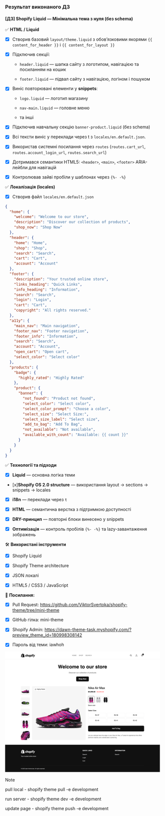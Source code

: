 ### Результат виконаного ДЗ

#### [ДЗ] Shopify Liquid — Мінімальна тема з нуля (без schema)

✅ **HTML / Liquid**

- [x] Створив базовий `layout/theme.liquid` з обов’язковими якорями
      `{{ content_for_header }}` і `{{ content_for_layout }}`

- [x] Підключив секції:

  - `header.liquid` — шапка сайту з логотипом, навігацією та посиланням на кошик

  - `footer.liquid` — підвал сайту з навігацією, логіном і пошуком

- [x] Виніс повторювані елементи у **snippets**:

  - `logo.liquid` — логотип магазину

  - `nav-main.liquid` — головне меню

  - та інші

- [x] Підключив навчальну секцію `banner-product.liquid` (без schema)

- [x] Всі тексти виніс у переклади через t з `locales/en.default.json`.

- [x] Використав системні посилання через `routes` (`routes.cart_url`,
      `routes.account_login_url`, `routes.search_url`)

- [x] Дотримався семантики HTML5: `<header>`, `<main>`, `<footer>` ARIA-лейбли
      для навігацій

- [x] Контролював зайві пробіли у шаблонах через `{%- -%}`

✅ **Локалізація (locales)**

- [x] Створив файл `locales/en.default.json`

```json
{
  "home": {
    "welcome": "Welcome to our store",
    "description": "Discover our collection of products",
    "shop_now": "Shop Now"
  },
  "header": {
    "home": "Home",
    "shop": "Shop",
    "search": "Search",
    "cart": "Cart",
    "account": "Account"
  },
  "footer": {
    "description": "Your trusted online store",
    "links_heading": "Quick Links",
    "info_heading": "Information",
    "search": "Search",
    "login": "Login",
    "cart": "Cart",
    "copyright": "All rights reserved."
  },
  "a11y": {
    "main_nav": "Main navigation",
    "footer_nav": "Footer navigation",
    "footer_info": "Information",
    "search": "Search",
    "account": "Account",
    "open_cart": "Open cart",
    "select_color": "Select color"
  },
  "products": {
    "badge": {
      "highly_rated": "Highly Rated"
    },
    "product": {
      "banner": {
        "not_found": "Product not found",
        "select_color": "Select color",
        "select_color_prompt": "Choose a color",
        "select_size": "Select Size:",
        "select_size_label": "Select size",
        "add_to_bag": "Add To Bag",
        "not_available": "Not available",
        "available_with_count": "Available: {{ count }}"
      }
    }
  }
}
```

✅ **Технології та підходи**

- [x] **Liquid** — основна логіка теми

- [x]**Shopify OS 2.0 structure** — використання layout → sections → snippets →
  locales

- [x] **i18n** — переклади через `t`

- [x] **HTML** — семантична верстка з підтримкою доступності

- [x] **DRY-принцип** — повторні блоки винесено у snippets

- [x] **Оптимізація** — контроль пробілів `{%- -%}` та lazy-завантаження
      зображень

🛠️ **Використані інструменти**

- [x] Shopify Liquid

- [x] Shopify Theme architecture

- [x] JSON локалі

- [x] HTML5 / CSS3 / JavaScript

🔗 **Посилання:**

- [x] Pull Request:
      https://github.com/ViktorSvertoka/shopify-theme/tree/mini-theme

- [x] GitHub гілка: mini-theme

- [x] Shopify Admin:
      https://dawn-theme-task.myshopify.com/?preview_theme_id=180998308142

- [x] Пароль від теми: iawhoh

![Results](./assets/screen_01.png)

> [!NOTE]
>
> pull local - shopify theme pull -e development
>
> run server - shopify theme dev -e development
>
> update page - shopify theme push -e development
